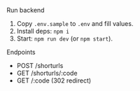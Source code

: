 Run backend

1) Copy `.env.sample` to `.env` and fill values.
2) Install deps: `npm i`
3) Start: `npm run dev` (or `npm start`).

Endpoints

- POST /shorturls
- GET /shorturls/:code
- GET /:code (302 redirect)


